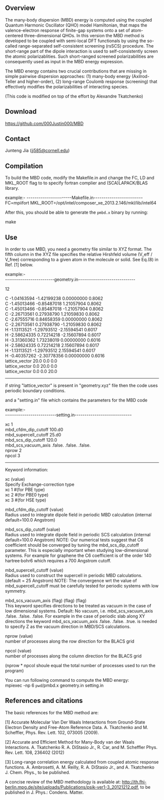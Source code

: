 Overview
-----------------------------------------------------------
The many-body dispersion (MBD) energy is computed using the coupled 
Quantum Harmonic Oscillator (QHO) model Hamiltonian, that maps the 
valence-electron response of finite-gap systems onto a set of atom-centered 
three-dimensional QHOs. In this version the MBD method is developed to
be coupled with semi-local DFT functionals by using the so-called
range-separated self-consistent screening (rsSCS) procedure. 
The short-range part of the dipole interaction is used to self-consistently 
screen the atomic polarizablities. Such short-ranged screened polarizabilities 
are consequently used as input in the MBD energy expression.

The MBD energy contains two crucial contributions that are missing in 
simple pairwise dispersion approaches: 
(1) many-body energy (Axilrod-Teller and higher-order),
(2) long-range Coulomb response (screening) that effectively 
modifies the polarizabilities of interacting species.

(This code is modified on top of the effort by Alexandre Tkatchenko)

Download
-----------------------------------------------------------
https://github.com/000Justin000/MBD

Contact
-----------------------------------------------------------
Junteng Jia (jj585@cornell.edu)


Compilation
-----------------------------------------------------------

To build the MBD code, modify the Makefile.in and change the
FC, LD and MKL_ROOT flag to to specify fortran complier and 
(SCA)LAPACK/BLAS library. 

example:- 
-----------------------Makefile.in-------------------------
FC=mpiifort
MKL_ROOT=/opt/intel/composer_xe_2013.2.146/mkl/lib/intel64

After this, you should be able to generate the `pmbd.x` 
binary by running:

make


Use
-----------------------------------------------------------

In order to use MBD, you need a geometry file similar to XYZ format.
The fifth column in the XYZ file specifies the relative Hirshfeld
volume (V_eff / V_free) corresponding to a given atom in the molecule
or solid. See Eq.(8) in Ref. [1] below.


example:-  
-------------------------geometry.in-----------------------------  
  
12  
  
C -1.04163594 -1.42199238  0.00000000 0.8062  
C -1.45013466 -0.85487018  1.21057904 0.8062  
C -1.45013466 -0.85487018 -1.21057904 0.8062  
C -2.26713561  0.27938790  1.21059830 0.8062  
C -2.67555716  0.84658359  0.00000000 0.8062  
C -2.26713561  0.27938790 -1.21059830 0.8062  
H -1.13113521 -1.29793512 -2.15594541 0.6017  
H -2.58624335  0.72214218 -2.15607894 0.6017  
H -3.31360362  1.73238019  0.00000000 0.6016  
H -2.58624335  0.72214218  2.15607894 0.6017  
H -1.13113521 -1.29793512  2.15594541 0.6017  
H -0.40357262 -2.30778356  0.00000000 0.6016  
lattice_vector   20.0       0.0      0.0  
lattice_vector    0.0      20.0      0.0  
lattice_vector    0.0       0.0     20.0  

-----------------------------------------------------------------
if string "lattice_vector" is present in "geometry.xyz" file then
the code uses periodic boundary conditions.

and a "setting.in" file which contains the parameters for the MBD code

example:-  
--------------------------setting.in-----------------------------

xc                    1  
mbd_cfdm_dip_cutoff   100.d0  
mbd_supercell_cutoff  25.d0  
mbd_scs_dip_cutoff    120.0  
mbd_scs_vacuum_axis   .false. .false. .false.  
nprow                 2  
npcol                 3  

-----------------------------------------------------------------
Keyword information:

xc (value)  
Specify Exchange-correction type  
xc   1   #(for PBE type)  
xc   2   #(for PBE0 type)  
xc   3   #(for HSE type)  

mbd_cfdm_dip_cutoff (value)  
Radius used to integrate dipole field in periodic MBD calculation (internal default=100.0 Angstrom)

mbd_scs_dip_cutoff (value)  
Radius used to integrate dipole field in periodic SCS calculation (internal default=100.0 Angstrom)
NOTE: Our numerical tests suggest that C6 coefficient should be converged by tuning the mbd_scs_dip_cutoff parameter.
This is especially important when studying low-dimensional systems. For example for graphene the C6 coefficient
is of the order 140 hartree·bohr6 which requires a 700 Angstrom cutoff.

mbd_supercell_cutoff (value)  
Radius used to construct the supercell in periodic MBD calculations. 
(default = 25 Angstrom) NOTE: The convergence wrt the value of
mbd_supercell_cutoff must be carefully tested for periodic systems with low
symmetry.

mbd_scs_vacuum_axis (flag) (flag) (flag)  
This keyword specifies directions to be treated as vacuum in the case of low dimensional systems.
Default: No vacuum, i.e. mbd_scs_vacuum_axis .false. .false. .false.
For example in the case of periodic slab along XY directions the keyword
mbd_scs_vacuum_axis .false. .false. .true. is needed to specify Z as
the vacuum direction in MBD/SCS calculations.

nprow (value)  
number of processes along the row direction for the BLACS grid

npcol (value)  
number of processes along the column direction for the BLACS grid

(nprow * npcol shoule equal the total number of processes used to run the program)

You can run following command to compute the MBD energy:  
mpiexec -np 6 `pwd`/pmbd.x geometry.in setting.in


References and citations
-----------------------------------------------------------

The basic references for the MBD method are:

[1] Accurate Molecular Van Der Waals Interactions from Ground-State Electron Density and Free-Atom Reference Data.
    A. Tkatchenko and M. Scheffler,
    Phys. Rev. Lett. 102, 073005 (2009).

[2] Accurate and Efficient Method for Many-Body van der Waals Interactions.
   A. Tkatchenko R. A. DiStasio Jr., R. Car, and M. Scheffler
   Phys. Rev. Lett. 108, 236402 (2012)

[3] Long-range correlation energy calculated from coupled atomic response functions.
   A. Ambrosetti, A. M. Reilly, R. A. DiStasio Jr., and A. Tkatchenko
   J. Chem. Phys., to be published. 

A concise review of the MBD methodology is available at:
http://th.fhi-berlin.mpg.de/site/uploads/Publications/psik-ver1-3_20121212.pdf,
to be published in J. Phys.: Condens. Matter.

